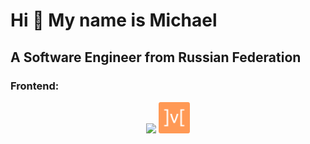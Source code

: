 # Hi 👋 My name is Michael

## A Software Engineer from Russian Federation

### Frontend:

<p align="center">
<img src="https://skillicons.dev/icons?i=html,css,js,bootstrap,redux"/>
<img src="./assets/mobx-color.svg" height="50" width="50"/>
</p>
